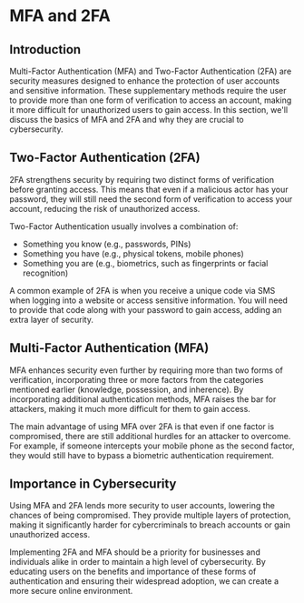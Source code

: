 # MFA and 2FA

## Introduction

Multi-Factor Authentication (MFA) and Two-Factor Authentication (2FA) are security measures designed to enhance the protection of user accounts and sensitive information. These supplementary methods require the user to provide more than one form of verification to access an account, making it more difficult for unauthorized users to gain access. In this section, we'll discuss the basics of MFA and 2FA and why they are crucial to cybersecurity.

## Two-Factor Authentication (2FA)

2FA strengthens security by requiring two distinct forms of verification before granting access. This means that even if a malicious actor has your password, they will still need the second form of verification to access your account, reducing the risk of unauthorized access.

Two-Factor Authentication usually involves a combination of:

- Something you know (e.g., passwords, PINs)
- Something you have (e.g., physical tokens, mobile phones)
- Something you are (e.g., biometrics, such as fingerprints or facial recognition)

A common example of 2FA is when you receive a unique code via SMS when logging into a website or access sensitive information. You will need to provide that code along with your password to gain access, adding an extra layer of security.

## Multi-Factor Authentication (MFA)

MFA enhances security even further by requiring more than two forms of verification, incorporating three or more factors from the categories mentioned earlier (knowledge, possession, and inherence). By incorporating additional authentication methods, MFA raises the bar for attackers, making it much more difficult for them to gain access.

The main advantage of using MFA over 2FA is that even if one factor is compromised, there are still additional hurdles for an attacker to overcome. For example, if someone intercepts your mobile phone as the second factor, they would still have to bypass a biometric authentication requirement.

## Importance in Cybersecurity

Using MFA and 2FA lends more security to user accounts, lowering the chances of being compromised. They provide multiple layers of protection, making it significantly harder for cybercriminals to breach accounts or gain unauthorized access.

Implementing 2FA and MFA should be a priority for businesses and individuals alike in order to maintain a high level of cybersecurity. By educating users on the benefits and importance of these forms of authentication and ensuring their widespread adoption, we can create a more secure online environment.
